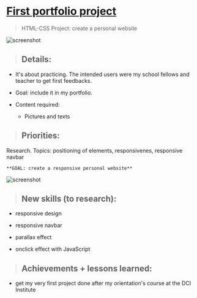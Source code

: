 # <a href="https://jseguraweb.github.io/portfolio-project/">First portfolio project</a>

> HTML-CSS Project: create a personal website

<img src="https://res.cloudinary.com/jimbocloud/image/upload/v1587323303/Portfolio/Screenshot_from_2020-04-19_21-07-39.png" alt="screenshot"/>


> ## Details:

- It's about practicing. The intended users were my school fellows and teacher to get first feedbacks. 
- Goal: include it in my portfolio.
- Content required: 
    
    - Pictures and texts

> ## Priorities:

Research. Topics: positioning of elements, responsivenes, responsive navbar

    **GOAL: create a responsive personal website**

<img src="https://res.cloudinary.com/jimbocloud/image/upload/v1587323730/Portfolio/screenshot2.png" alt="screenshot"/>

> ## New skills (to research):

- responsive design

- responsive navbar

- parallax effect

- onclick effect with JavaScript

> ## Achievements + lessons learned:

- get my very first project done after my orientation's course at the DCI Institute
